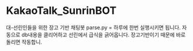 # KakaoTalk_SunrinBOT
대-선린인들을 위한 장고 기반 채팅봇
parse.py = 하루에 한번 실행시키면 됩니다. 자동으로 db내용을 클리어하고 선린에서 급식을 긁어옵니다.
장고기반이기 때문에 바로 돌리면 작동합니.

